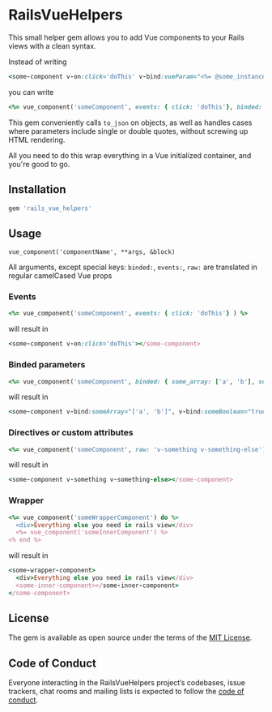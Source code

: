 # RailsVueHelpers

This small helper gem allows you to add Vue components to your Rails views with a clean syntax.

Instead of writing
```ruby
<some-component v-on:click='doThis' v-bind:vueParam="<%= @some_instance.to_json %>" />
````
  you can write

```ruby
<%= vue_component('someComponent', events: { click: 'doThis'}, binded: { vue_param: @some_instance}) %>
```

This gem conveniently calls `to_json` on objects, as well as handles cases where parameters include single or double quotes, without screwing up HTML rendering.

All you need to do this wrap everything in a Vue initialized container, and you're good to go.

## Installation

```ruby
gem 'rails_vue_helpers'
```

## Usage

`vue_component('componentName', **args, &block)`

All arguments, except special keys: `binded:`, `events:`, `raw:` are translated in regular camelCased Vue props


### Events

```ruby
<%= vue_component('someComponent', events: { click: 'doThis'} ) %>
```
will result in

```ruby
<some-component v-on:click='doThis'></some-component>
```

### Binded parameters

```ruby
<%= vue_component('someComponent', binded: { some_array: ['a', 'b'], some_boolean: true } ) %>
```
will result in

```ruby
<some-component v-bind:someArray="['a', 'b']", v-bind:someBoolean="true"></some-component>
```

### Directives or custom attributes

```ruby
<%= vue_component('someComponent', raw: 'v-something v-something-else') %>
```
will result in

```ruby
<some-component v-something v-something-else></some-component>
```

### Wrapper

```ruby
<%= vue_component('someWrapperComponent') do %>
  <div>Everything else you need in rails view</div>
  <%= vue_component('someInnerComponent') %>
<% end %>
```
will result in

```ruby
<some-wrapper-component>
  <div>Everything else you need in rails view</div>
  <some-inner-component></some-inner-component>
</some-component>
```


## License

The gem is available as open source under the terms of the [MIT License](https://opensource.org/licenses/MIT).

## Code of Conduct

Everyone interacting in the RailsVueHelpers project’s codebases, issue trackers, chat rooms and mailing lists is expected to follow the [code of conduct](https://github.com/[USERNAME]/rails_vue_helpers/blob/master/CODE_OF_CONDUCT.md).
